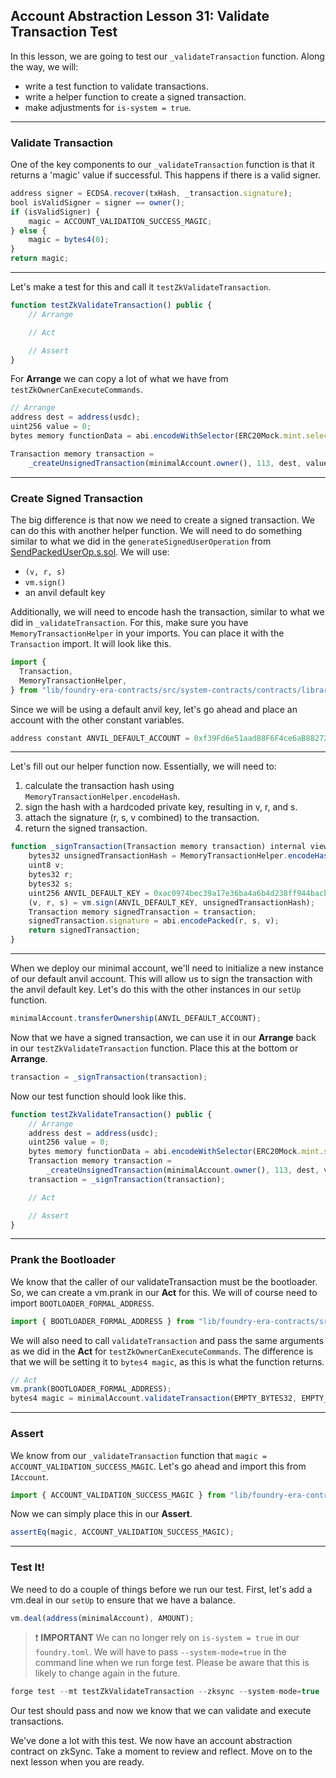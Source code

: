 ## Account Abstraction Lesson 31: Validate Transaction Test

In this lesson, we are going to test our `_validateTransaction` function. Along the way, we will:

- write a test function to validate transactions.
- write a helper function to create a signed transaction.
- make adjustments for `is-system = true`.

---

### Validate Transaction

One of the key components to our `_validateTransaction` function is that it returns a 'magic' value if successful. This happens if there is a valid signer.

```js
address signer = ECDSA.recover(txHash, _transaction.signature);
bool isValidSigner = signer == owner();
if (isValidSigner) {
    magic = ACCOUNT_VALIDATION_SUCCESS_MAGIC;
} else {
    magic = bytes4(0);
}
return magic;
```

---

Let's make a test for this and call it `testZkValidateTransaction`.

```js
function testZkValidateTransaction() public {
    // Arrange

    // Act

    // Assert
}
```

For **Arrange** we can copy a lot of what we have from `testZkOwnerCanExecuteCommands`.

```js
// Arrange
address dest = address(usdc);
uint256 value = 0;
bytes memory functionData = abi.encodeWithSelector(ERC20Mock.mint.selector, address(minimalAccount), AMOUNT);

Transaction memory transaction =
    _createUnsignedTransaction(minimalAccount.owner(), 113, dest, value, functionData);
```

---

### Create Signed Transaction

The big difference is that now we need to create a signed transaction. We can do this with another helper function. We will need to do something similar to what we did in the `generateSignedUserOperation` from [SendPackedUserOp.s.sol](https://github.com/Cyfrin/minimal-account-abstraction/blob/main/script/SendPackedUserOp.s.sol). We will use:

- `(v, r, s)`
- `vm.sign()`
- an anvil default key

Additionally, we will need to encode hash the transaction, similar to what we did in `_validateTransaction`. For this, make sure you have `MemoryTransactionHelper` in your imports. You can place it with the `Transaction` import. It will look like this.

```js
import {
  Transaction,
  MemoryTransactionHelper,
} from "lib/foundry-era-contracts/src/system-contracts/contracts/libraries/MemoryTransactionHelper.sol";
```

Since we will be using a default anvil key, let's go ahead and place an account with the other constant variables.

```js
address constant ANVIL_DEFAULT_ACCOUNT = 0xf39Fd6e51aad88F6F4ce6aB8827279cffFb92266;
```

---

Let's fill out our helper function now. Essentially, we will need to:

1. calculate the transaction hash using `MemoryTransactionHelper.encodeHash`.
2. sign the hash with a hardcoded private key, resulting in v, r, and s.
3. attach the signature (r, s, v combined) to the transaction.
4. return the signed transaction.

```js
function _signTransaction(Transaction memory transaction) internal view returns (Transaction memory) {
    bytes32 unsignedTransactionHash = MemoryTransactionHelper.encodeHash(transaction);
    uint8 v;
    bytes32 r;
    bytes32 s;
    uint256 ANVIL_DEFAULT_KEY = 0xac0974bec39a17e36ba4a6b4d238ff944bacb478cbed5efcae784d7bf4f2ff80;
    (v, r, s) = vm.sign(ANVIL_DEFAULT_KEY, unsignedTransactionHash);
    Transaction memory signedTransaction = transaction;
    signedTransaction.signature = abi.encodePacked(r, s, v);
    return signedTransaction;
}
```

---

When we deploy our minimal account, we'll need to initialize a new instance of our default anvil account. This will allow us to sign the transaction with the anvil default key. Let's do this with the other instances in our `setUp` function.

```js
minimalAccount.transferOwnership(ANVIL_DEFAULT_ACCOUNT);
```

Now that we have a signed transaction, we can use it in our **Arrange** back in our `testZkValidateTransaction` function. Place this at the bottom or **Arrange**.

```js
transaction = _signTransaction(transaction);
```

Now our test function should look like this.

```js
function testZkValidateTransaction() public {
    // Arrange
    address dest = address(usdc);
    uint256 value = 0;
    bytes memory functionData = abi.encodeWithSelector(ERC20Mock.mint.selector, address(minimalAccount), AMOUNT);
    Transaction memory transaction =
        _createUnsignedTransaction(minimalAccount.owner(), 113, dest, value, functionData);
    transaction = _signTransaction(transaction);

    // Act

    // Assert
}
```

---

### Prank the Bootloader

We know that the caller of our validateTransaction must be the bootloader. So, we can create a vm.prank in our **Act** for this. We will of course need to import `BOOTLOADER_FORMAL_ADDRESS`.

```js
import { BOOTLOADER_FORMAL_ADDRESS } from "lib/foundry-era-contracts/src/system-contracts/contracts/Constants.sol";
```

We will also need to call `validateTransaction` and pass the same arguments as we did in the **Act** for `testZkOwnerCanExecuteCommands`. The difference is that we will be setting it to `bytes4 magic`, as this is what the function returns.

```js
// Act
vm.prank(BOOTLOADER_FORMAL_ADDRESS);
bytes4 magic = minimalAccount.validateTransaction(EMPTY_BYTES32, EMPTY_BYTES32, transaction);
```

---

### Assert

We know from our `_validateTransaction` function that `magic = ACCOUNT_VALIDATION_SUCCESS_MAGIC`. Let's go ahead and import this from `IAccount`.

```js
import { ACCOUNT_VALIDATION_SUCCESS_MAGIC } from "lib/foundry-era-contracts/src/system-contracts/contracts/interfaces/IAccount.sol";
```

Now we can simply place this in our **Assert**.

```js
assertEq(magic, ACCOUNT_VALIDATION_SUCCESS_MAGIC);
```

---

### Test It!

We need to do a couple of things before we run our test. First, let's add a vm.deal in our `setUp` to ensure that we have a balance.

```js
vm.deal(address(minimalAccount), AMOUNT);
```

> ❗ **IMPORTANT** We can no longer rely on `is-system = true` in our `foundry.toml`. We will have to pass `--system-mode=true` in the command line when we run forge test. Please be aware that this is likely to change again in the future.

```js
forge test --mt testZkValidateTransaction --zksync --system-mode=true
```

Our test should pass and now we know that we can validate and execute transactions.

We've done a lot with this test. We now have an account abstraction contract on zkSync. Take a moment to review and reflect. Move on to the next lesson when you are ready.
